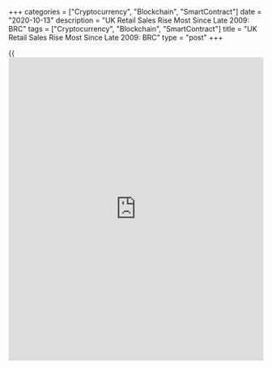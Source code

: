 +++
categories = ["Cryptocurrency", "Blockchain", "SmartContract"]
date = "2020-10-13"
description = "UK Retail Sales Rise Most Since Late 2009: BRC"
tags = ["Cryptocurrency", "Blockchain", "SmartContract"]
title = "UK Retail Sales Rise Most Since Late 2009: BRC"
type = "post"
+++

{{<iframe id="large-banner" src="https://www.bounty.group/#slide=27.0" width="100%" height="600" scrolling="no" style="border: 0px solid rgb(216, 221, 230); border-radius: 3px;">}}

UK retail sales grew at the fastest pace since 2009 as consumers
resorted to stockpiling amid rising Covid-19 cases, data from the
British Retail Consortium revealed Tuesday.

Total retail sales grew 5.6 percent annually in September versus a 0.6
percent drop a year ago. This was the fastest growth since December
2009, excluding Easter distortions.

Similarly, like-for-like sales increased 6.1 percent, in contrast to a
1.3 percent decrease in the same period last year.

Over the three months to September, food sales increased 5.1 percent on
a like-for-like basis and 5.6 percent on a total basis. This was higher
than the 12-month total average growth of 3.8 percent.

At the same time, non-food retail sales increased by 5.2 percent on a
like-for-like basis and 3.2 percent on a total basis.

September sales have also given retailers early signs that consumers are
starting their Christmas shopping earlier this year, which retailers are
encouraging their customers to do in order to manage demand at Christmas
and keep people safe, Helen Dickinson, Chief Executive at BRC, said.
However, store-based sales, excluding food are still in double digit
decline.

Susan Barratt, chief executive at the grocery consultancy IGD, said late
September has seen some stockpiling as shoppers react to rising Covid-19
cases and possible further restrictions, although this is far from the
level of panic buying experienced in March.

Speculation concerning further lockdown measures and a possible no deal
EU exit is leading to uncertainty among shoppers, with IGD's Shopper
Confidence Index remaining low but stable, Barratt noted.

For comments and feedback [contact](https://www.playgroundfx.com/contact/): editorial@rtt[news](https://www.letsplayfx.com/blog/forex-news-website/).com

[Economic News][1]

 **What parts of the world are seeing the best (and worst) economic
performances lately? Click[here][2] to check out our [Econ Scorecard][2]
and find out! See up-to-the-moment [ranking](https://www.playgroundfx.com/blog/crypto-exchange-ranking/)s for the best and worst
performers in [GDP][3], [unemployment rate][4], [inflation][5] and much
more.**

   1. www.rtt[news](https://www.letsplayfx.com/blog/forex-news-website/).com/Content/EconomicNews.aspx
   2. www.rtt[news](https://www.letsplayfx.com/blog/forex-news-website/).com/economic-scorecard/world-rank/PPI/highest-performance.aspx
   3. www.rtt[news](https://www.letsplayfx.com/blog/forex-news-website/).com/economic-scorecard/world-rank/GDP/highest-performance.aspx
   4. www.rtt[news](https://www.letsplayfx.com/blog/forex-news-website/).com/economic-scorecard/world-rank/unemployment-rate/lowest-performance.aspx
   5. www.rtt[news](https://www.letsplayfx.com/blog/forex-news-website/).com/economic-scorecard/world-rank/CPI/highest-performance.aspx